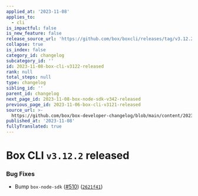 ```yaml
---
applied_at: '2023-11-08'
applies_to:
  - cli
is_impactful: false
is_new_feature: false
release_source_url: 'https://github.com/box/boxcli/releases/tag/v3.12.2'
collapse: true
is_index: false
category_id: changelog
subcategory_id: ''
id: 2023-11-08-box-cli-v3122-released
rank: null
total_steps: null
type: changelog
sibling_id: ''
parent_id: changelog
next_page_id: 2023-11-08-box-node-sdk-v342-released
previous_page_id: 2023-11-06-box-cli-v3121-released
source_url: >-
  https://github.com/box/box-developer-changelog/blob/main/content/2023/11-08-box-cli-v3122-released.md
published_at: '2023-11-08'
fullyTranslated: true
---
```

# Box CLI `v3.12.2` released

### Bug Fixes

* Bump `box-node-sdk` ([#510][1]) ([`2621f41`][2])

[1]: https://github.com/box/boxcli/issues/510

[2]: https://github.com/box/boxcli/commit/2621f4121999ff6e9d0cc0c391dfd3aa93aefe49
